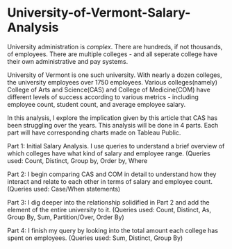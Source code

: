 # University-of-Vermont-Salary-Analysis

University administration is _complex_. There are hundreds, if not thousands, of employees. There are multiple colleges - and all seperate college
have their own administrative and pay systems.

University of Vermont is one such university. With nearly a dozen colleges, the university employees over 1750 employees. Various colleges(namely)
College of Arts and Science(CAS) and College of Medicine(COM) have different levels of success according to various metrics - including employee count,
student count, and average employee salary.

In this analysis, I explore the implication given by this article that CAS has been struggling over the years. This analysis will be done in 4 parts.
Each part will have corresponding charts made on Tableau Public.


Part 1:
Initial Salary Analysis. I use queries to understand a brief overview of which colleges have what kind of salary and employee range.
(Queries used: Count, Distinct, Group by, Order by, Where

Part 2:
I begin comparing CAS and COM in detail to understand how they interact and relate to each other in terms of salary and employee count.
(Queries used: Case/When statements)

Part 3:
I dig deeper into the relationship solidified in Part 2 and add the element of the entire university to it.
(Queries used: Count, Distinct, As, Group By, Sum, Partition/Over, Order By)

Part 4:
I finish my query by looking into the total amount each college has spent on employees.
(Queries used: Sum, Distinct, Group By)

    
